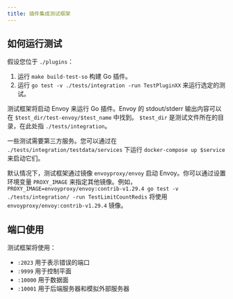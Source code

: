 ```yaml
---
title: 插件集成测试框架
---
```


## 如何运行测试

假设您位于 `./plugins`：

1. 运行 `make build-test-so` 构建 Go 插件。
2. 运行 `go test -v ./tests/integration -run TestPluginXX` 来运行选定的测试。

测试框架将启动 Envoy 来运行 Go 插件。Envoy 的 stdout/stderr 输出内容可以在 `$test_dir/test-envoy/$test_name` 中找到。
`$test_dir` 是测试文件所在的目录，在此处指 `./tests/integration`。

一些测试需要第三方服务。您可以通过在 `./tests/integration/testdata/services` 下运行 `docker-compose up $service` 来启动它们。

默认情况下，测试框架通过镜像 `envoyproxy/envoy` 启动 Envoy。你可以通过设置环境变量 `PROXY_IMAGE` 来指定其他镜像。例如，`PROXY_IMAGE=envoyproxy/envoy:contrib-v1.29.4 go test -v ./tests/integration/ -run TestLimitCountRedis` 将使用 `envoyproxy/envoy:contrib-v1.29.4` 镜像。

## 端口使用

测试框架将使用：

* `:2023` 用于表示错误的端口
* `:9999` 用于控制平面
* `:10000` 用于数据面
* `:10001` 用于后端服务器和模拟外部服务器
